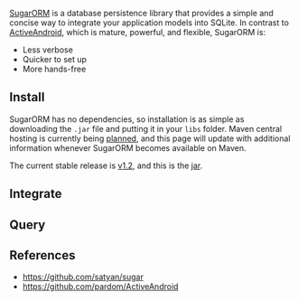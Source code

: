 [SugarORM](https://github.com/satyan/sugar) is a database persistence library that provides a simple and concise way to integrate your application models into SQLite. In contrast to [ActiveAndroid](https://github.com/pardom/ActiveAndroid), which is mature, powerful, and flexible, SugarORM is:

* Less verbose
* Quicker to set up
* More hands-free

## Install

SugarORM has no dependencies, so installation is as simple as downloading the `.jar` file and putting it in your `libs` folder. Maven central hosting is currently being [planned](https://github.com/satyan/sugar/issues/91), and this page will update with additional information whenever SugarORM becomes available on Maven.

The current stable release is [v1.2](https://github.com/satyan/sugar/releases/tag/v1.2), and this is the [jar](https://github.com/satyan/sugar/blob/master/dist/sugar-1.2.jar).

## Integrate

## Query

## References

* <https://github.com/satyan/sugar>
* <https://github.com/pardom/ActiveAndroid> 